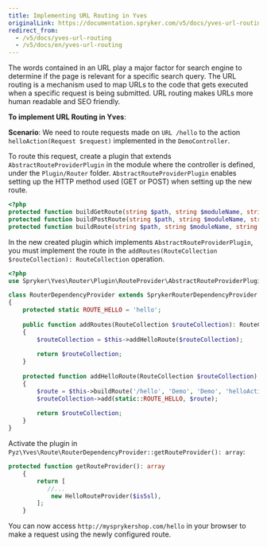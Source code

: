 ```yaml
---
title: Implementing URL Routing in Yves
originalLink: https://documentation.spryker.com/v5/docs/yves-url-routing
redirect_from:
  - /v5/docs/yves-url-routing
  - /v5/docs/en/yves-url-routing
---
```


The words contained in an URL play a major factor for search engine to determine if the page is relevant for a specific search query. The URL routing is a mechanism used to map URLs to the code that gets executed when a specific request is being submitted. URL routing makes URLs more human readable and SEO friendly.

**To implement URL Routing in Yves**:

**Scenario**: We need to route requests made on `URL /hello` to the action `helloAction(Request $request)` implemented in the `DemoController`.

To route this request, create a plugin that extends `AbstractRouteProviderPlugin` in the module where the controller is defined, under the `Plugin/Router` folder. `AbstractRouteProviderPlugin` enables setting up the HTTP method used (GET or POST) when setting up the new route. 

```php
<?php
protected function buildGetRoute(string $path, string $moduleName, string $controllerName, string $actionName = 'indexAction'): Route
protected function buildPostRoute(string $path, string $moduleName, string $controllerName, string $actionName = 'indexAction'): Route
protected function buildRoute(string $path, string $moduleName, string $controllerName, string $actionName = 'indexAction'): Route
```

In the new created plugin which implements `AbstractRouteProviderPlugin`, you must implement the route in the `addRoutes(RouteCollection $routeCollection): RouteCollection` operation.

```php
<?php
use Spryker\Yves\Router\Plugin\RouteProvider\AbstractRouteProviderPlugin;

class RouterDependencyProvider extends SprykerRouterDependencyProvider
{
    protected static ROUTE_HELLO = 'hello';
    
    public function addRoutes(RouteCollection $routeCollection): RouteCollection
    {
        $routeCollection = $this->addHelloRoute($routeCollection);
        
        return $routeCollection;
    }
    
    protected function addHelloRoute(RouteCollection $routeCollection): RouteCollection
    {
        $route = $this->buildRoute('/hello', 'Demo', 'Demo', 'helloAction');
        $routeCollection->add(static::ROUTE_HELLO, $route);
    
        return $routeCollection;
    }
}
```

Activate the plugin in `Pyz\Yves\Route\RouterDependencyProvider::getRouteProvider(): array`:

```php
protected function getRouteProvider(): array
	{
		return [
		   //...
			new HelloRouteProvider($isSsl),
		];
	}
```

You can now access `http://mysprykershop.com/hello` in your browser to make a request using the newly configured route.
